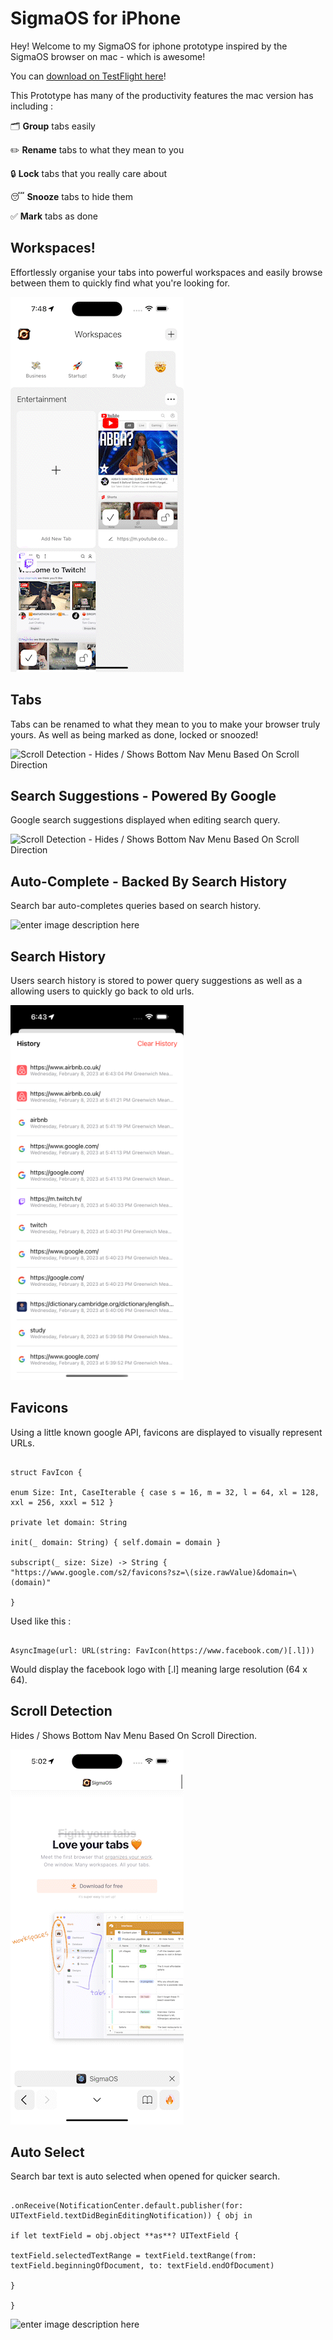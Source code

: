 # SigmaOS for iPhone

Hey! Welcome to my SigmaOS for iphone prototype inspired by the SigmaOS browser on mac - which is awesome!

You can [download on TestFlight here](https://sigmaos.com/)!
  

This Prototype has many of the productivity features the mac version has including :

🗂️ **Group** tabs easily

✏️ **Rename** tabs to what they mean to you

🔒 **Lock** tabs that you really care about

😴 **Snooze** tabs to hide them

✅ **Mark** tabs as done

  

## Workspaces!

Effortlessly organise your tabs into powerful workspaces and easily browse between them to quickly find what you're looking for.

![Scroll Detection - Hides / Shows Bottom Nav Menu Based On Scroll Direction](https://github.com/maxchaplin0610/sigmaOSPrototype/blob/main/workspaces.gif)


## Tabs
Tabs can be renamed to what they mean to you to make your browser truly yours. As well as being marked as done, locked or snoozed!

![Scroll Detection - Hides / Shows Bottom Nav Menu Based On Scroll Direction](https://github.com/maxchaplin0610/sigmaOSPrototype/blob/main/Simulator%20Screen%20Recording%20-%20iPhone%2014%20Pro%20Max%20-%202023-02-08%20at%2019.30.52_1.gif?raw=true)

  

## Search Suggestions - Powered By Google
Google search suggestions displayed when editing search query.

![Scroll Detection - Hides / Shows Bottom Nav Menu Based On Scroll Direction](https://github.com/maxchaplin0610/sigmaOSPrototype/blob/main/gogoleSearchsuggestions.gif)

  

## Auto-Complete - Backed By Search History

Search bar auto-completes queries based on search history.

![enter image description here](https://github.com/maxchaplin0610/sigmaOSPrototype/blob/main/historySuggestion.gif)



## Search History

Users search history is stored to power query suggestions as well as a allowing users to quickly go back to old urls.

![enter image description here](https://github.com/maxchaplin0610/sigmaOSPrototype/blob/main/searchHistory.png)

  

## Favicons

Using a little known google API, favicons are displayed to visually represent URLs.

```

struct FavIcon {

enum Size: Int, CaseIterable { case s = 16, m = 32, l = 64, xl = 128, xxl = 256, xxxl = 512 }

private let domain: String

init(_ domain: String) { self.domain = domain }

subscript(_ size: Size) -> String { "https://www.google.com/s2/favicons?sz=\(size.rawValue)&domain=\(domain)"

}

```

Used like this :

```

AsyncImage(url: URL(string: FavIcon(https://www.facebook.com/)[.l]))

```

Would display the facebook logo with [.l] meaning large resolution (64 x 64).

  

## Scroll Detection

Hides / Shows Bottom Nav Menu Based On Scroll Direction.

  

![Scroll Detection - Hides / Shows Bottom Nav Menu Based On Scroll Direction](https://github.com/maxchaplin0610/sigmaOSPrototype/blob/main/scrollDetection.gif)

  

## Auto Select

Search bar text is auto selected when opened for quicker search.

```

.onReceive(NotificationCenter.default.publisher(for: UITextField.textDidBeginEditingNotification)) { obj in

if let textField = obj.object **as**? UITextField {

textField.selectedTextRange = textField.textRange(from: textField.beginningOfDocument, to: textField.endOfDocument)

}

}

```

![enter image description here](https://github.com/maxchaplin0610/sigmaOSPrototype/blob/main/autoSelect.gif)
